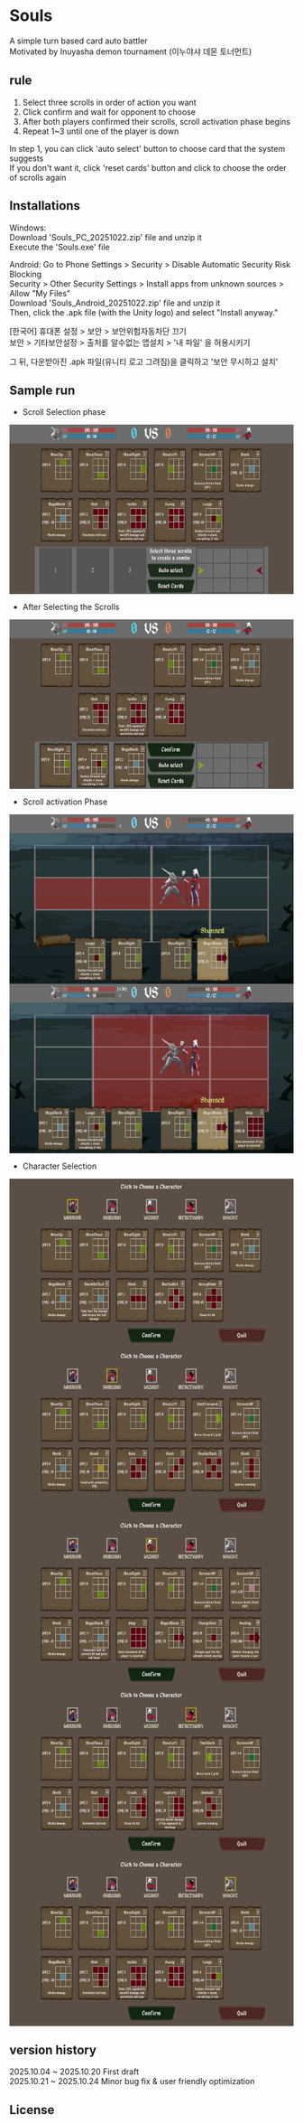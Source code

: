 # Souls
A simple turn based card auto battler                      
Motivated by Inuyasha demon tournament (이누야샤 데몬 토너먼트)             

    
## rule
1. Select three scrolls in order of action you want 
2. Click confirm and wait for opponent to choose
3. After both players confirmed their scrolls, scroll activation phase begins
4. Repeat 1~3 until one of the player is down
                 
In step 1, you can click 'auto select' button to choose card that the system suggests          
If you don't want it, click 'reset cards' button and click to choose the order of scrolls again            

## Installations
Windows:         
Download 'Souls_PC_20251022.zip' file and unzip it          
Execute the 'Souls.exe' file            

Android:
Go to Phone Settings > Security > Disable Automatic Security Risk Blocking             
Security > Other Security Settings > Install apps from unknown sources > Allow "My Files"              
Download 'Souls_Android_20251022.zip' file and unzip it   
Then, click the .apk file (with the Unity logo) and select "Install anyway."

[한국어]
휴대폰 설정 > 보안 > 보안위험자동차단 끄기               
보안 > 기타보안설정 > 출처를 알수없는 앱설치 > '내 파일' 을 허용시키기                         

그 뒤, 다운받아진 .apk 파일(유니티 로고 그려짐)을 클릭하고 '보안 무시하고 설치'                    



## Sample run
- Scroll Selection phase          
<img src="./sample_run/cardSelection.jpg"  height="300" align="center">  

- After Selecting the Scrolls         
<img src="./sample_run/AfterSelection.jpg"  height="300" align="center">


- Scroll activation Phase    
<img src="./sample_run/inGame1.jpg" height="300" align="center">  
<img src="./sample_run/inGame2.jpg"  height="300" align="center">  

                           
- Character Selection           
<img src="./sample_run/warrior.jpg"  height="300" align="center">  
<img src="./sample_run/samurai.jpg"  height="300" align="center">  
<img src="./sample_run/wizard.jpg"  height="300" align="center">  
<img src="./sample_run/mercenary.jpg"  height="300" align="center">  
<img src="./sample_run/knight.jpg"  height="300" align="center">  

  
## version history
2025.10.04 ~ 2025.10.20 First draft                        
2025.10.21 ~ 2025.10.24 Minor bug fix & user friendly optimization


## License


